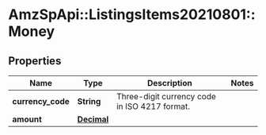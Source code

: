# AmzSpApi::ListingsItems20210801::Money

## Properties
Name | Type | Description | Notes
------------ | ------------- | ------------- | -------------
**currency_code** | **String** | Three-digit currency code in ISO 4217 format. | 
**amount** | [**Decimal**](Decimal.md) |  | 

